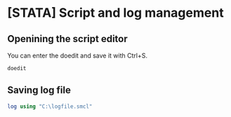 # [STATA] Script and log management

## Openining the script editor
You can enter the doedit and save it with Ctrl+S.
```stata
doedit
```

## Saving log file
```stata
log using "C:\logfile.smcl"
```
